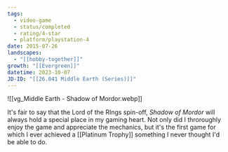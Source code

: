 ```yaml
---
tags:
  - video-game
  - status/completed
  - rating/4-star
  - platform/playstation-4
date: 2015-07-26
landscapes:
  - "[[hobby-together]]"
growth: "[[Evergreen]]"
datetime: 2023-10-07
JD-ID: "[[26.041 Middle Earth (Series)]]"
---
```

![[vg_Middle Earth - Shadow of Mordor.webp]] 

It's fair to say that the Lord of the RIngs spin-off, *Shadow of Mordor* will always hold a special place in my gaming heart. Not only did I throroughly enjoy the game and appreciate the mechanics, but it's the first game for which I ever achieved a [[Platinum Trophy]] something I never thought I'd be able to do.



